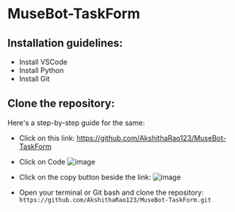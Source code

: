 # MuseBot-TaskForm

## Installation guidelines:
- Install VSCode
- Install Python
- Install Git

## Clone the repository:

Here's a step-by-step guide for the same:
- Click on this link: https://github.com/AkshithaRao123/MuseBot-TaskForm 
- Click on Code
  ![image](https://github.com/user-attachments/assets/70b6e347-6b88-417f-a5ed-49013d43dd79)

  
- Click on the copy button beside the link:
  ![image](https://github.com/user-attachments/assets/563526a3-0dbb-42f5-8151-1ffd3db5c044)

  
- Open your terminal or Git bash and clone the repository: `https://github.com/AkshithaRao123/MuseBot-TaskForm.git`
